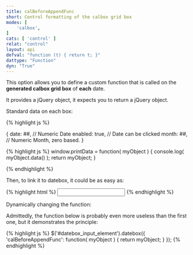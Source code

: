 ```yaml
---
title: calBeforeAppendFunc
short: Control formatting of the calbox grid box
modes: [
	'calbox',
]
cats: [ 'control' ]
relat: "control"
layout: api
defval: "function (t) { return t; }"
dattype: "Function"
dyn: "True"
---
```


This option allows you to define a custom function that is called on the **generated calbox grid box** of **each** date.

It provides a jQuery object, it expects you to return a jQuery object.

Standard data on each box:

{% highlight js %}

{
	date: ##, // Numeric Date
	enabled: true, // Date can be clicked
	month: ##, // Numeric Month, zero based.
}


{% highlight js %}
window.printData = function( myObject ) {
	console.log( myObject.data() );
	return myObject;
}

{% endhighlight %}

Then, to link it to datebox, it could be as easy as:

{% highlight html %}
<input type="text" data-role="datebox" data-datebox-mode="calbox" data-datebox-calBeforeAppendFunc="printData">
{% endhighlight %}

Dynamically changing the function:

Admittedly, the function below is probably even more useless than the first one, but it demonstrates the principle:

{% highlight js %}
$('#datebox_input_element').datebox({ 'calBeforeAppendFunc': function( myObject ) { return myObject; } });
{% endhighlight %}

